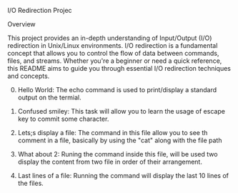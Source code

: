 I/O Redirection Projec

Overview

This project provides an in-depth understanding of Input/Output (I/O) redirection in Unix/Linux environments. I/O redirection is a fundamental concept that allows you to control the flow of data between commands, files, and streams. Whether you're a beginner or need a quick reference, this README aims to guide you through essential I/O redirection techniques and concepts.

0. Hello World: The echo command is used to print/display a standard output on the termial.

1. Confused smiley: This task will allow you to learn the usage of escape key to commit some character.

2. Lets;s display a file: The command in this file allow you to see th comment in a file, basically by using the "cat" along with the file path

3. What about 2: Runing  the command inside this file, will be used two display the content from two file in order of their arrangement.

4. Last lines of a file: Running the command will display the last 10 lines of the files.  
